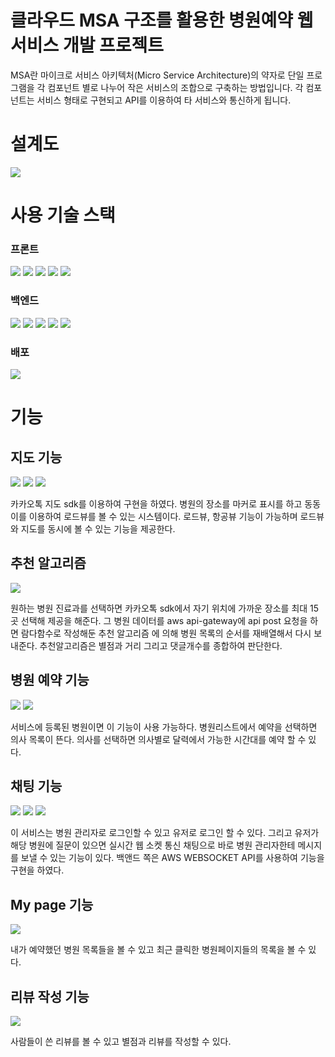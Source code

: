 # 클라우드 MSA 구조를 활용한 병원예약 웹 서비스 개발 프로젝트

MSA란 마이크로 서비스 아키텍처(Micro Service Architecture)의 약자로 단일 프로그램을 각 컴포넌트 별로 나누어 작은 서비스의 조합으로 구축하는 방법입니다. 각 컴포넌트는 서비스 형태로 구현되고 API를 이용하여 타 서비스와 통신하게 됩니다.

<h1> 설계도 </h1>
<img src="https://user-images.githubusercontent.com/46766443/131269863-341f010e-b618-4631-bb44-dbb55462b9bf.png"/>

<h1>사용 기술 스택</h1>
<section>
<h3> 프론트 </h3>
<p>
<img src="https://img.shields.io/badge/HTML-E34F26?style=flat-square&logo=HTML5&logoColor=white"/> <img src="https://img.shields.io/badge/CSS-1572B6?style=flat-square&logo=CSS3&logoColor=white"/> <img src="https://img.shields.io/badge/Javascript-F7DF1E?style=flat-square&logo=JavaScript&logoColor=white"/>
<img src="https://img.shields.io/badge/Redux-764ABC?style=flat-square&logo=Redux&logoColor=white"/>
<img src="https://img.shields.io/badge/Redux-Saga-999999?style=flat-square&logo=Redux-Saga&logoColor=white"/>
</p>
</section>
<section>
<h3> 백엔드 </h3>
<p>
<img src="https://img.shields.io/badge/AWS-3766AB?style=flat-square&logo=Amazon AWS&logoColor=white"/>
<img src="https://img.shields.io/badge/AWS Amplify-FF9900?style=flat-square&logo=AWS Amplify&logoColor=white"/>
<img src="https://img.shields.io/badge/DynamoDB-4053D6?style=flat-square&logo=Amazon DynamoDB&logoColor=white"/>
<img src="https://img.shields.io/badge/AWS Lambda-4053D6?style=flat-square&logo=AWS Lambda&logoColor=white"/>
<img src="https://img.shields.io/badge/AWS API GateWay-4053D6?style=flat-square&logo=AWS Lambda&logoColor=white"/>
</p>
</section>

<section>
<h3>배포</h3>
<img src="https://img.shields.io/badge/Netlify-00C7B7?style=flat-square&logo=Netlify&logoColor=white"/>
</section>

<h1> 기능 </h1>

<h2> 지도 기능 </h2>
<img src="https://user-images.githubusercontent.com/46766443/131271577-5e42db48-c279-4fb3-b8bc-e1dab2b08eb6.png"/>
<img src="https://user-images.githubusercontent.com/46766443/131271611-9a97d14b-e87a-4005-a8b1-4b2442800d63.png"/>
<img src="https://user-images.githubusercontent.com/46766443/131271646-d48cf17d-9158-4584-bc0c-ddd1639a8e2a.png"/>

<p>
카카오톡 지도 sdk를 이용하여 구현을 하였다. 병원의 장소를 마커로 표시를 하고
동동이를 이용하여 로드뷰를 볼 수 있는 시스템이다.
로드뷰, 항공뷰 기능이 가능하며 로드뷰와 지도를 동시에 볼 수 있는 기능을 제공한다.
</p>

<h2>추천 알고리즘</h2>
<img src="https://user-images.githubusercontent.com/46766443/131270746-839a4c96-cbda-459b-a95c-1ac720ccb785.png"/>
<p>
    원하는 병원 진료과를 선택하면 카카오톡 sdk에서 자기 위치에 가까운 장소를 최대 15곳 선택해 제공을 해준다. 그 병원 데이터를 aws api-gateway에 api post 요청을 하면  람다함수로 작성해둔 추천 알고리즘
    에 의해 병원 목록의 순서를 재배열해서 다시 보내준다. 
    추천알고리즘은 별점과 거리 그리고 댓글개수를 종합하여 판단한다.
</p>

<h2>병원 예약 기능</h2>
<img src="https://user-images.githubusercontent.com/46766443/131270829-c4f39f20-7cae-4039-8cb6-cb38dc1572ab.png"/>
<img src="https://user-images.githubusercontent.com/46766443/131270871-3937ce55-400e-4c72-9db2-f5fad8645bd7.png"/>
<p>
    서비스에 등록된 병원이면 이 기능이 사용 가능하다. 
    병원리스트에서 예약을 선택하면 의사 목록이 뜬다. 의사를 선택하면 의사별로 달력에서
    가능한 시간대를 예약 할 수 있다. 
</p>

<h2> 채팅 기능 </h2>
<img src="https://user-images.githubusercontent.com/46766443/131270998-d83344a1-5b74-45ed-af22-4d6573637961.png"/>
<img src="https://user-images.githubusercontent.com/46766443/131271016-029d4db2-27e3-473e-8a7d-5f3c429bf73e.png"/>
<img src="https://user-images.githubusercontent.com/46766443/131271145-07f29df6-1447-44d1-8002-ba92f9c8ff9c.png"/>
<p>
    이 서비스는 병원 관리자로 로그인할 수 있고 유저로 로그인 할 수 있다. 
    그리고 유저가 해당 병원에 질문이 있으면  실시간 웹 소켓 통신 채팅으로 
    바로 병원 관리자한테 메시지를 보낼 수 있는 기능이 있다.
    백앤드 쪽은 AWS WEBSOCKET API를 사용하여 기능을 구현을 하였다.
</p>

<h2> My page 기능 </h2>
<img src="https://user-images.githubusercontent.com/46766443/131270925-f7a33e4a-f9f6-44d9-9797-b146a6b66a9b.png"/>
<p>
    내가 예약했던 병원 목록들을 볼 수 있고 최근 클릭한 병원페이지들의 목록을 볼 수 있다.   
</p>

<h2> 리뷰 작성 기능</h2>
<img src="https://user-images.githubusercontent.com/46766443/131270955-462c6291-ce6c-4d5b-b52c-49a2c47f2fc2.png"/>
<p>
    사람들이 쓴 리뷰를 볼 수 있고 별점과 리뷰를 작성할 수 있다. 
</p>
